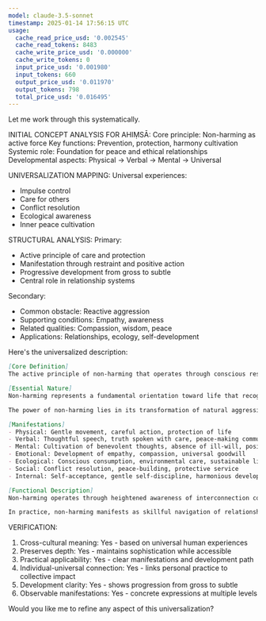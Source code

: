 ```yaml
---
model: claude-3.5-sonnet
timestamp: 2025-01-14 17:56:15 UTC
usage:
  cache_read_price_usd: '0.002545'
  cache_read_tokens: 8483
  cache_write_price_usd: '0.000000'
  cache_write_tokens: 0
  input_price_usd: '0.001980'
  input_tokens: 660
  output_price_usd: '0.011970'
  output_tokens: 798
  total_price_usd: '0.016495'
---
```


Let me work through this systematically.

INITIAL CONCEPT ANALYSIS FOR AHIṂSĀ:
Core principle: Non-harming as active force
Key functions: Prevention, protection, harmony cultivation
Systemic role: Foundation for peace and ethical relationships
Developmental aspects: Physical → Verbal → Mental → Universal

UNIVERSALIZATION MAPPING:
Universal experiences:
- Impulse control
- Care for others
- Conflict resolution
- Ecological awareness
- Inner peace cultivation

STRUCTURAL ANALYSIS:
Primary:
- Active principle of care and protection
- Manifestation through restraint and positive action
- Progressive development from gross to subtle
- Central role in relationship systems

Secondary:
- Common obstacle: Reactive aggression
- Supporting conditions: Empathy, awareness
- Related qualities: Compassion, wisdom, peace
- Applications: Relationships, ecology, self-development

Here's the universalized description:

```markdown
[Core Definition]
The active principle of non-harming that operates through conscious restraint and positive care. It manifests as the capacity to navigate life without causing harm while actively promoting wellbeing, extending from physical actions to thoughts and attitudes, ultimately embracing all forms of life and existence.

[Essential Nature]
Non-harming represents a fundamental orientation toward life that recognizes the interconnected nature of existence and responds with conscious care. It operates both as a restraining force preventing harmful actions and as a positive force generating protection and nurture. This quality develops through progressive refinement of awareness and action, beginning with gross physical restraint and evolving toward subtle mental and emotional harmony.

The power of non-harming lies in its transformation of natural aggressive impulses into constructive force. Rather than mere passivity or avoidance, it embodies active engagement with life's challenges through wisdom and care, leading to both individual peace and collective harmony.

[Manifestations]
- Physical: Gentle movement, careful action, protection of life
- Verbal: Thoughtful speech, truth spoken with care, peace-making communication
- Mental: Cultivation of benevolent thoughts, absence of ill-will, positive intention
- Emotional: Development of empathy, compassion, universal goodwill
- Ecological: Conscious consumption, environmental care, sustainable living
- Social: Conflict resolution, peace-building, protective service
- Internal: Self-acceptance, gentle self-discipline, harmonious development

[Functional Description]
Non-harming operates through heightened awareness of interconnection combined with responsive care. It begins with conscious restraint of harmful impulses, developing through understanding of cause and effect in relationships. As awareness deepens, it naturally extends beyond immediate interactions to encompass broader circles of life and existence. This quality grows through practical exercise in daily situations, each choice building capacity for more refined expression.

In practice, non-harming manifests as skillful navigation of relationships and challenges. It enables resolution of conflicts without escalation, protection of the vulnerable without aggression, and promotion of wellbeing without domination. This quality creates a foundation for both personal peace and collective harmony, transforming environments through its active presence while supporting sustainable development of human potential.
```

VERIFICATION:
1. Cross-cultural meaning: Yes - based on universal human experiences
2. Preserves depth: Yes - maintains sophistication while accessible
3. Practical applicability: Yes - clear manifestations and development path
4. Individual-universal connection: Yes - links personal practice to collective impact
5. Development clarity: Yes - shows progression from gross to subtle
6. Observable manifestations: Yes - concrete expressions at multiple levels

Would you like me to refine any aspect of this universalization?